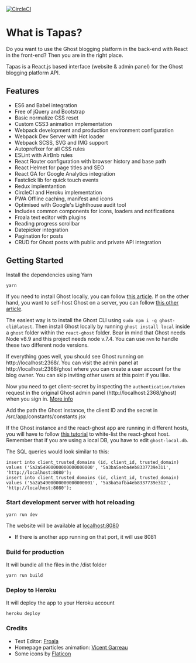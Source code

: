 [![CircleCI](https://img.shields.io/circleci/project/vodafone/react-ghost-tapas/master.svg)]()

# What is Tapas?

Do you want to use the Ghost blogging platform in the back-end with React in the front-end? Then you are in the right place.

Tapas is a React.js based interface (website & admin panel) for the Ghost blogging platform API.

## Features

- ES6 and Babel integration
- Free of jQuery and Bootstrap
- Basic normalize CSS reset
- Custom CSS3 animation implementation
- Webpack development and production environment configuration
- Webpack Dev Server with Hot loader
- Webpack SCSS, SVG and IMG support
- Autoprefixer for all CSS rules
- ESLint with AirBnb rules
- React Router configuration with browser history and base path
- React Helmet for page titles and SEO
- React GA for Google Analytics integration
- Fastclick lib for quick touch events
- Redux implemtantion
- CircleCI and Heroku implementation
- PWA Offline caching, manifest and icons
- Optimised with Google's Lighthouse audit tool
- Includes common components for icons, loaders and notifications
- Froala text editor with plugins
- Reading progress scrollbar
- Datepicker integration
- Pagination for posts
- CRUD for Ghost posts with public and private API integration

## Getting Started

Install the dependencies using Yarn

````
yarn
````

If you need to install Ghost locally, you can follow [this article](https://docs.ghost.org/v1/docs/install-local). If on the other hand, you want to self-host Ghost on a server, you can follow [this other article](https://docs.ghost.org/v1/docs/hosting).

The easiest way is to install the Ghost CLI using `sudo npm i -g ghost-cli@latest`. Then install Ghost locally by running `ghost install local` inside a `ghost` folder within the `react-ghost` folder. Bear in mind that Ghost needs Node v8.9 and this project needs node v.7.4. You can use `nvm` to handle these two different node versions.

If everything goes well, you should see Ghost running on http://localhost:2368/. You can visit the admin panel at http://localhost:2368/ghost where you can create a user account for the blog owner. You can skip inviting other users at this point if you like.

Now you need to get client-secret by inspecting the `authentication/token` request in the original Ghost admin panel (http://localhost:2368/ghost) when you sign in. [More info](https://api.ghost.org/docs/user-authentication#retrieve-a-bearer-token-via-curl)

Add the path the Ghost instance, the client ID and the secret in /src/app/constants/constants.jsx

If the Ghost instance and the react-ghost app are running in different hosts, you will have to follow [this tutorial](https://api.ghost.org/docs/ajax-calls-from-an-external-website#1-granting-access-to-your-domain) to white-list the react-ghost host. Remember that if you are using a local DB, you have to edit `ghost-local.db`.

The SQL queries would look similar to this:

```
insert into client_trusted_domains (id, client_id, trusted_domain) values ('5a2a54900000000000000000', '5a3ba5aeba4eb8337739e311', 'http://localhost:8080');
insert into client_trusted_domains (id, client_id, trusted_domain) values ('5a2a54900000000000000001', '5a3ba5afba4eb8337739e312', 'http://localhost:8080');
```

### Start development server with hot reloading

````
yarn run dev
````

The website will be available at [localhost:8080](http://localhost:8080)

* If there is another app running on that port, it will use 8081

### Build for production

It will bundle all the files in the /dist folder

````
yarn run build
````

### Deploy to Heroku

It will deploy the app to your Heroku account

````
heroku deploy
````

### Credits

- Text Editor: [Froala](https://www.froala.com/)
- Homepage particles animation: [Vicent Garreau](http://vincentgarreau.com/particles.js/)
- Some icons by [Flaticon](http://flaticon.com/)
